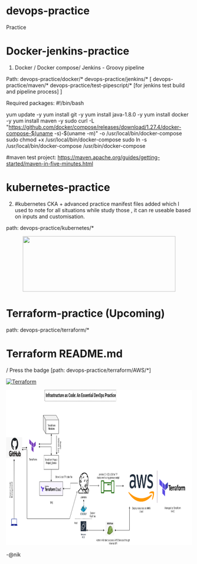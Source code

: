 # devops-practice
Practice

# Docker-jenkins-practice

1. Docker / Docker compose/ Jenkins - Groovy pipeline

Path: devops-practice/docker/*   devops-practice/jenkins/*  [ devops-practice/maven/*  devops-practice/test-pipescript/* [for jenkins test build and pipeline process] ]

Required packages: 
#!/bin/bash

yum update -y
yum install git -y
yum install java-1.8.0 -y
yum install docker -y
yum install maven -y
sudo curl -L "https://github.com/docker/compose/releases/download/1.27.4/docker-compose-$(uname -s)-$(uname -m)" -o /usr/local/bin/docker-compose
sudo chmod +x /usr/local/bin/docker-compose
sudo ln -s /usr/local/bin/docker-compose /usr/bin/docker-compose


#maven test project: https://maven.apache.org/guides/getting-started/maven-in-five-minutes.html



# kubernetes-practice
2. #kubernetes CKA + advanced  practice manifest files added which I used to note for all situations while study those , it can re useable based on inputs and customisation.

path: devops-practice/kubernetes/*

<p align="center">
  <img src="https://kubernetes.io/images/kubernetes-horizontal-color.png" width="414" height="150" />
</p>


# Terraform-practice (Upcoming)

path: devops-practice/terraform/*

# Terraform README.md

\/ Press the badge [path: devops-practice/terraform/AWS/*]
</p>

[![Terraform](https://img.shields.io/badge/README.MD%20IAAC%20with-Terraform-%235849a6.svg)](https://github.com/AnikG-Org/devops-practice/blob/main/terraform/AWS/README.md)


<p align="center">
  <img src="https://github.com/AnikG-Org/devops-practice/blob/main/terraform/AWS/Untitled%20Diagram.png" width="814" height="420" />
</p>





-@nik
